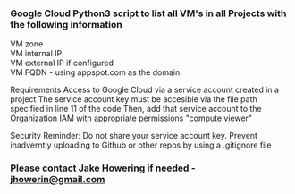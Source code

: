 ### Google Cloud Python3 script to list all VM's in all Projects with the following information
VM zone <br>
VM internal IP <br>
VM external IP if configured <br>
VM FQDN - using appspot.com as the domain <br>

Requirements
Access to Google Cloud via a service account created in a project
The service account key must be accesible via the file path specified in line 11 of the code
Then, add that service account to the Organization IAM with appropriate permissions "compute viewer"

Security Reminder:
Do not share your service account key. Prevent inadverntly uploading to Github or other repos by using
a .gitignore file
### Please contact Jake Howering if needed - jhowerin@gmail.com
